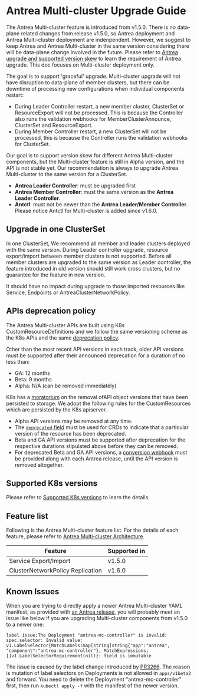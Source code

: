 # Antrea Multi-cluster Upgrade Guide

The Antrea Multi-cluster feature is introduced from v1.5.0. There is no data-plane
related changes from release v1.5.0, so Antrea deployment and Antrea Multi-cluster
deployment are indenpendent. However, we suggest to keep Antrea and Antrea Multi-cluster
in the same version considering there will be data-plane change involved in the future.
Please refer to [Antrea upgrade and supported version skew](../versioning.md#antrea-upgrade-and-supported-version-skew)
to learn the requirement of Antrea upgrade. This doc focuses on Multi-cluster deployment only.

The goal is to support 'graceful' upgrade. Multi-cluster upgrade will not have disruption
to data-plane of member clusters, but there can be downtime of processing new configurations
when individual components restart:

- During Leader Controller restart, a new member cluster, ClusterSet or ResourceExport will
  not be processed. This is because the Controller also runs the validation webhooks for
  MemberClusterAnnounce, ClusterSet and ResourceExport.
- During Member Controller restart, a new ClusterSet will not be processed, this is because
  the Controller runs the validation webhooks for ClusterSet.

Our goal is to support version skew for different Antrea Multi-cluster components, but the
Multi-cluster feature is still in Alpha version, and the API is not stable yet. Our recommendation
is always to upgrade Antrea Multi-cluster to the same version for a ClusterSet.

- **Antrea Leader Controller**: must be upgraded first
- **Antrea Member Controller**: must the same version as the **Antrea Leader Controller**.
- **Antctl**: must not be newer than the **Antrea Leader/Member Controller**. Please
  notice Antctl for Multi-cluster is added since v1.6.0.

## Upgrade in one ClusterSet

In one ClusterSet, We recommend all member and leader clusters deployed with the same version.
During Leader controller upgrade, resource export/import between member clusters is not
supported. Before all member clusters are upgraded to the same version as Leader controller,
the feature introduced in old version should still work cross clusters, but no guarantee
for the feature in new version.

It should have no impact during upgrade to those imported resources like Service, Endpoints
or AntreaClusterNetworkPolicy.

## APIs deprecation policy

The Antrea Multi-cluster APIs are built using K8s CustomResourceDefinitions and we
follow the same versioning scheme as the K8s APIs and the same [deprecation policy](https://kubernetes.io/docs/reference/using-api/deprecation-policy/).

Other than the most recent API versions in each track, older API versions must be
supported after their announced deprecation for a duration of no less than:

- GA: 12 months
- Beta: 9 months
- Alpha: N/A (can be removed immediately)

K8s has a [moratorium](https://github.com/kubernetes/kubernetes/issues/52185) on the
removal ofAPI object versions that have been persisted to storage. We adopt the following
rules for the CustomResources which are persisted by the K8s apiserver.

- Alpha API versions may be removed at any time.
- The [`deprecated` field](https://kubernetes.io/docs/tasks/extend-kubernetes/custom-resources/custom-resource-definition-versioning/#version-deprecation) must be used for CRDs to indicate that a particular version of
  the resource has been deprecated.
- Beta and GA API versions must be supported after deprecation for the respective
  durations stipulated above before they can be removed.
- For deprecated Beta and GA API versions, a [conversion webhook](https://kubernetes.io/docs/tasks/extend-kubernetes/custom-resources/custom-resource-definition-versioning/#webhook-conversion) must be provided along with
  each Antrea release, until the API version is removed altogether.

## Supported K8s versions

Please refer to [Supported K8s versions](../versioning.md#supported-k8s-versions)
to learn the details.

## Feature list

Following is the Antrea Multi-cluster feature list. For the details of each feature,
please refer to [Antrea Multi-cluster Architecture](./architecture.md).

| Feature                          | Supported in |
| -------------------------------- | ------------ |
| Service Export/Import            | v1.5.0       |
| ClusterNetworkPolicy Replication | v1.6.0       |

## Known Issues

When you are trying to directly apply a newer Antrea Multi-cluster YAML manifest, as
provided with [an Antrea release](https://github.com/antrea-io/antrea/releases), you will
probably meet an issue like below if you are upgrading Multi-cluster components
from v1.5.0 to a newer one:

```log
label issue:The Deployment "antrea-mc-controller" is invalid: spec.selector: Invalid value: v1.LabelSelector{MatchLabels:map[string]string{"app":"antrea", "component":"antrea-mc-controller"}, MatchExpressions:[]v1.LabelSelectorRequirement(nil)}: field is immutable
```

The issue is caused by the label change introduced by [PR3266](https://github.com/antrea-io/antrea/pull/3266).
The reason is mutation of label selectors on Deployments is not allowed in `apps/v1beta2`
and forward. You need to delete the Deployment "antrea-mc-controller" first, then run
`kubectl apply -f` with the manifest of the newer version.
